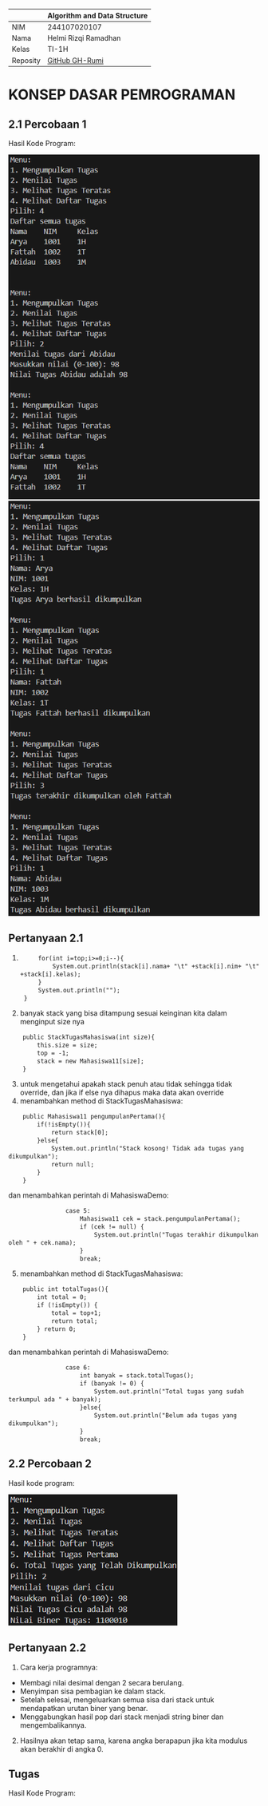 |  | Algorithm and Data Structure |
| ------------- |-------------|
| NIM | 244107020107     |
| Nama | Helmi Rizqi Ramadhan     |
| Kelas | TI-1H     |
| Reposity | [GitHub GH-Rumi](https://github.com/GH-Rumi/algorithm-jobsheet) |

# KONSEP DASAR PEMROGRAMAN

## 2.1 Percobaan 1

Hasil Kode Program:

![Screenshot](../screenshot/screenshot2.1-1.png)
![Screenshot](../screenshot/screenshot2.1-2.png)

## Pertanyaan 2.1

1. ```    public void print(){
        for(int i=top;i>=0;i--){
            System.out.println(stack[i].nama+ "\t" +stack[i].nim+ "\t" +stack[i].kelas);
        }
        System.out.println("");
    }
    ```
2. banyak stack yang bisa ditampung sesuai keinginan kita dalam menginput size nya
```
    public StackTugasMahasiswa(int size){
        this.size = size;
        top = -1;
        stack = new Mahasiswa11[size];
    }
```
3. untuk mengetahui apakah stack penuh atau tidak sehingga tidak override, dan jika if else nya dihapus maka data akan override
4. menambahkan method di StackTugasMahasiswa:
```
    public Mahasiswa11 pengumpulanPertama(){
        if(!isEmpty()){
            return stack[0];
        }else{
            System.out.println("Stack kosong! Tidak ada tugas yang dikumpulkan");
            return null;
        }
    }
```
   dan menambahkan perintah di MahasiswaDemo:
```
                case 5:
                    Mahasiswa11 cek = stack.pengumpulanPertama();
                    if (cek != null) {
                        System.out.println("Tugas terakhir dikumpulkan oleh " + cek.nama);
                    }
                    break;
```
5. menambahkan method di StackTugasMahasiswa:
```
    public int totalTugas(){
        int total = 0;
        if (!isEmpty()) {
            total = top+1;
            return total;
        } return 0;
    }
```
   dan menambahkan perintah di MahasiswaDemo:
```
                case 6:
                    int banyak = stack.totalTugas();
                    if (banyak != 0) {
                        System.out.println("Total tugas yang sudah terkumpul ada " + banyak);
                    }else{
                        System.out.println("Belum ada tugas yang dikumpulkan");
                    }
                    break;
```

## 2.2 Percobaan 2

Hasil kode program:

![Screenshot](../screenshot/screenshot2.2.png)

## Pertanyaan 2.2

1. Cara kerja programnya:

- Membagi nilai desimal dengan 2 secara berulang.
- Menyimpan sisa pembagian ke dalam stack.
- Setelah selesai, mengeluarkan semua sisa dari stack untuk mendapatkan urutan biner yang benar.
- Menggabungkan hasil pop dari stack menjadi string biner dan mengembalikannya.

2. Hasilnya akan tetap sama, karena angka berapapun jika kita modulus akan berakhir di angka 0.

## Tugas

Hasil Kode Program:

